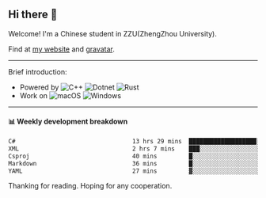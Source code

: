 ## Hi there 👋

Welcome!
I'm a Chinese student in ZZU(ZhengZhou University).

Find at [my website](https://www.kawayi.moe) and [gravatar](https://gravatar.com/moegodot).

------

Brief introduction:
+ Powered by ![C++](https://img.shields.io/badge/C%2B%2B-white?style=for-the-badge&logo=cplusplus&logoColor=%2300599C&logoSize=auto)
![Dotnet](https://img.shields.io/badge/--%3EC%23-white?style=for-the-badge&logo=dotnet&logoColor=%23512BD4&logoSize=auto)
![Rust](https://img.shields.io/badge/Rust-white?style=for-the-badge&logo=rust&logoColor=%23000000&logoSize=auto)
+ Work on ![macOS](https://img.shields.io/badge/macOS-white?style=for-the-badge&logo=apple&logoColor=%23000000&logoSize=auto)
![Windows](https://img.shields.io/badge/windows-white?style=for-the-badge&logo=gitforwindows&logoColor=%2380B3FF&logoSize=auto)

------

#### 📊 Weekly development breakdown
<!--START_SECTION:waka-->

```txt
C#                                 13 hrs 29 mins  ███████████████████░░░░░░   75.38 %
XML                                2 hrs 7 mins    ███░░░░░░░░░░░░░░░░░░░░░░   11.86 %
Csproj                             40 mins         █░░░░░░░░░░░░░░░░░░░░░░░░   03.81 %
Markdown                           36 mins         █░░░░░░░░░░░░░░░░░░░░░░░░   03.36 %
YAML                               27 mins         ▓░░░░░░░░░░░░░░░░░░░░░░░░   02.55 %
```

<!--END_SECTION:waka-->

Thanking for reading. Hoping for any cooperation.
